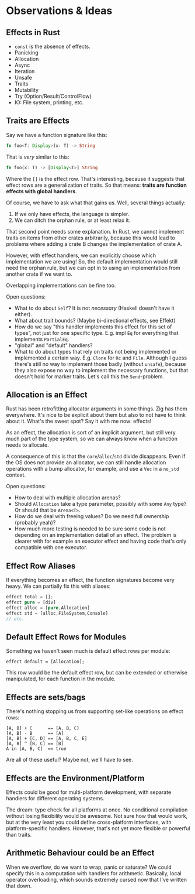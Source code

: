 # Observations & Ideas

## Effects in Rust

- `const` is the absence of effects.
- Panicking
- Allocation
- Async
- Iteration
- Unsafe
- Traits
- Mutability
- Try (Option/Result/ControlFlow)
- IO: File system, printing, etc.

## Traits are Effects

Say we have a function signature like this:

```rust
fn foo<T: Display>(x: T) -> String
```

That is _very_ similar to this:

```rust
fn foo(x: T) -> [Display<T>] String
```

Where the `[]` is the effect row. That's interesting, because it suggests that effect rows are a generalization of traits. So that means: **traits are function effects with global handlers**.

Of course, we have to ask what that gains us. Well, several things actually:

1. If we only have effects, the language is simpler.
2. We can ditch the orphan rule, or at least relax it.

That second point needs some explanation. In Rust, we cannot implement traits on items from other crates arbitrarily, because this would lead to problems where adding a crate B changes the implementation of crate A.

However, with effect handlers, we can explicitly choose which implementation we are using! So, the default implementation would still need the orphan rule, but we can opt in to using an implementation from another crate if we want to.

Overlapping implementations can be fine too.

Open questions:

- What to do about `Self`? It is not _necessary_ (Haskell doesn't have it either).
- What about trait bounds? (Maybe bi-directional effects, see Effekt)
- How do we say "this handler implements this effect for this set of types", not just for one specific type. E.g. impl `Eq` for everything that implements `PartialEq`.
- "global" and "default" handlers?
- What to do about types that rely on traits not being implemented or implemented a certain way. E.g. `Clone` for `Rc` and `File`. Although I guess there's still no way to implement those badly (without `unsafe`), because they also expose no way to implement the necessary functions, but that doesn't hold for marker traits. Let's call this the `Send`-problem.

## Allocation is an Effect

Rust has been retrofitting allocator arguments in some things. Zig has them everywhere. It's nice to be explicit about them but also to not have to think about it. What's the sweet spot? Say it with me now: effects!

As an effect, the allocation is sort of an implicit argument, but still very much part of the type system, so we can always know when a function needs to allocate.

A consequence of this is that the `core`/`alloc`/`std` divide disappears. Even if the OS does not provide an allocator, we can still handle allocation operations with a bump allocator, for example, and use a `Vec` in a `no_std` context.

Open questions:

- How to deal with multiple allocation arenas?
- Should `Allocation` take a type parameter, possibly with some `Any` type? Or should that be `Arena<T>`.
- How do we deal with freeing values? Do we need full ownership (probably yeah)?
- How much more testing is needed to be sure some code is not depending on an implementation detail of an effect. The problem is clearer with for example an executor effect and having code that's only compatible with one executor.

## Effect Row Aliases

If everything becomes an effect, the function signatures become very heavy. We can partially fix this with aliases:

```rust
effect total = [];
effect pure = [div]
effect alloc = [pure,Allocation]
effect std = [alloc,FileSystem,Console]
// etc.
```

## Default Effect Rows for Modules

Something we haven't seen much is default effect rows per module:

```
effect default = [Allocation];
```

This row would be the default effect row, but can be extended or otherwise manipulated, for each function in the module.

## Effects are sets/bags

There's nothing stopping us from supporting set-like operations on effect rows:

```
[A, B] + C      == [A, B, C]
[A, B] - B      == [A]
[A, B] + [C, D] == [A, B, C, E]
[A, B] ^ [B, C] == [B]
A in [A, B, C]  == true
```

Are all of these useful? Maybe not, we'll have to see.

## Effects are the Environment/Platform

Effects could be good for multi-platform development, with separate handlers for different operating systems.

The dream: type check for all platforms at once. No conditional compilation without losing flexibility would be awesome. Not sure how that would work, but at the very least you could define cross-platform interfaces, with platform-specific handlers. However, that's not yet more flexible or powerful than traits.

## Arithmetic Behaviour could be an Effect

When we overflow, do we want to wrap, panic or saturate? We could specify this in a computation with handlers for arithmetic. Basically, local operator overloading, which sounds extremely cursed now that I've written that down.